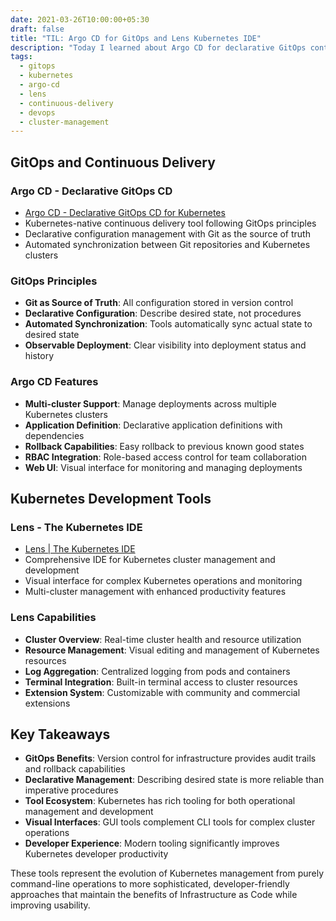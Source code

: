 ```yaml
---
date: 2021-03-26T10:00:00+05:30
draft: false
title: "TIL: Argo CD for GitOps and Lens Kubernetes IDE"
description: "Today I learned about Argo CD for declarative GitOps continuous delivery and explored Lens as a comprehensive Kubernetes IDE for cluster management."
tags:
  - gitops
  - kubernetes
  - argo-cd
  - lens
  - continuous-delivery
  - devops
  - cluster-management
---
```


## GitOps and Continuous Delivery

### Argo CD - Declarative GitOps CD
- [Argo CD - Declarative GitOps CD for Kubernetes](https://argoproj.github.io/argo-cd/)
- Kubernetes-native continuous delivery tool following GitOps principles
- Declarative configuration management with Git as the source of truth
- Automated synchronization between Git repositories and Kubernetes clusters

### GitOps Principles
- **Git as Source of Truth**: All configuration stored in version control
- **Declarative Configuration**: Describe desired state, not procedures
- **Automated Synchronization**: Tools automatically sync actual state to desired state
- **Observable Deployment**: Clear visibility into deployment status and history

### Argo CD Features
- **Multi-cluster Support**: Manage deployments across multiple Kubernetes clusters
- **Application Definition**: Declarative application definitions with dependencies
- **Rollback Capabilities**: Easy rollback to previous known good states
- **RBAC Integration**: Role-based access control for team collaboration
- **Web UI**: Visual interface for monitoring and managing deployments

## Kubernetes Development Tools

### Lens - The Kubernetes IDE
- [Lens | The Kubernetes IDE](https://k8slens.dev/)
- Comprehensive IDE for Kubernetes cluster management and development
- Visual interface for complex Kubernetes operations and monitoring
- Multi-cluster management with enhanced productivity features

### Lens Capabilities
- **Cluster Overview**: Real-time cluster health and resource utilization
- **Resource Management**: Visual editing and management of Kubernetes resources
- **Log Aggregation**: Centralized logging from pods and containers
- **Terminal Integration**: Built-in terminal access to cluster resources
- **Extension System**: Customizable with community and commercial extensions

## Key Takeaways

- **GitOps Benefits**: Version control for infrastructure provides audit trails and rollback capabilities
- **Declarative Management**: Describing desired state is more reliable than imperative procedures
- **Tool Ecosystem**: Kubernetes has rich tooling for both operational management and development
- **Visual Interfaces**: GUI tools complement CLI tools for complex cluster operations
- **Developer Experience**: Modern tooling significantly improves Kubernetes developer productivity

These tools represent the evolution of Kubernetes management from purely command-line operations to more sophisticated, developer-friendly approaches that maintain the benefits of Infrastructure as Code while improving usability.